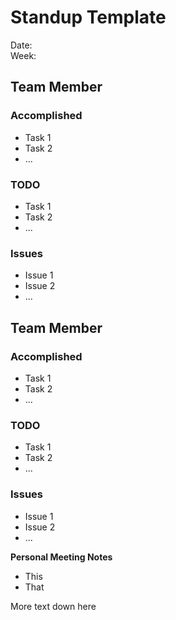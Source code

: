 # Standup Template

Date:  
Week:

## Team Member
### Accomplished
* Task 1
* Task 2
* ...

### TODO
* Task 1
* Task 2
* ...

### Issues
* Issue 1
* Issue 2
* ...

## Team Member
### Accomplished
* Task 1
* Task 2
* ...

### TODO
* Task 1
* Task 2
* ...

### Issues
* Issue 1
* Issue 2
* ...

**Personal Meeting Notes**
* This
* That

More text down here